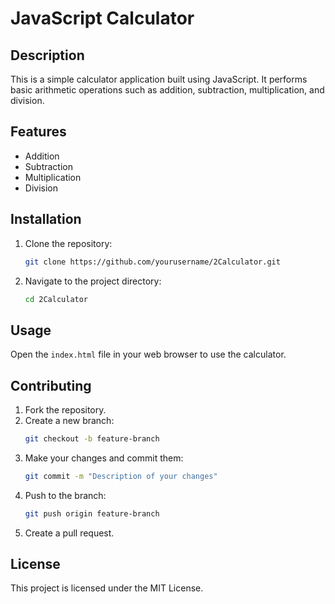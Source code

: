 # JavaScript Calculator

## Description
This is a simple calculator application built using JavaScript. It performs basic arithmetic operations such as addition, subtraction, multiplication, and division.

## Features
- Addition
- Subtraction
- Multiplication
- Division

## Installation
1. Clone the repository:
    ```sh
    git clone https://github.com/yourusername/2Calculator.git
    ```
2. Navigate to the project directory:
    ```sh
    cd 2Calculator
    ```

## Usage
Open the `index.html` file in your web browser to use the calculator.

## Contributing
1. Fork the repository.
2. Create a new branch:
    ```sh
    git checkout -b feature-branch
    ```
3. Make your changes and commit them:
    ```sh
    git commit -m "Description of your changes"
    ```
4. Push to the branch:
    ```sh
    git push origin feature-branch
    ```
5. Create a pull request.

## License
This project is licensed under the MIT License.
